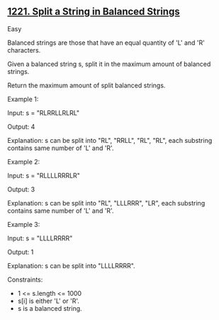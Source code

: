 ## [1221. Split a String in Balanced Strings](https://leetcode.com/problems/split-a-string-in-balanced-strings/)

Easy

Balanced strings are those that have an equal quantity of 'L' and 'R' characters.

Given a balanced string s, split it in the maximum amount of balanced strings.

Return the maximum amount of split balanced strings.

Example 1:

Input: s = "RLRRLLRLRL"

Output: 4

Explanation: s can be split into "RL", "RRLL", "RL", "RL", each substring contains same number of 'L' and 'R'.

Example 2:

Input: s = "RLLLLRRRLR"

Output: 3

Explanation: s can be split into "RL", "LLLRRR", "LR", each substring contains same number of 'L' and 'R'.

Example 3:

Input: s = "LLLLRRRR"

Output: 1

Explanation: s can be split into "LLLLRRRR".

Constraints:

- 1 <= s.length <= 1000
- s[i] is either 'L' or 'R'.
- s is a balanced string.